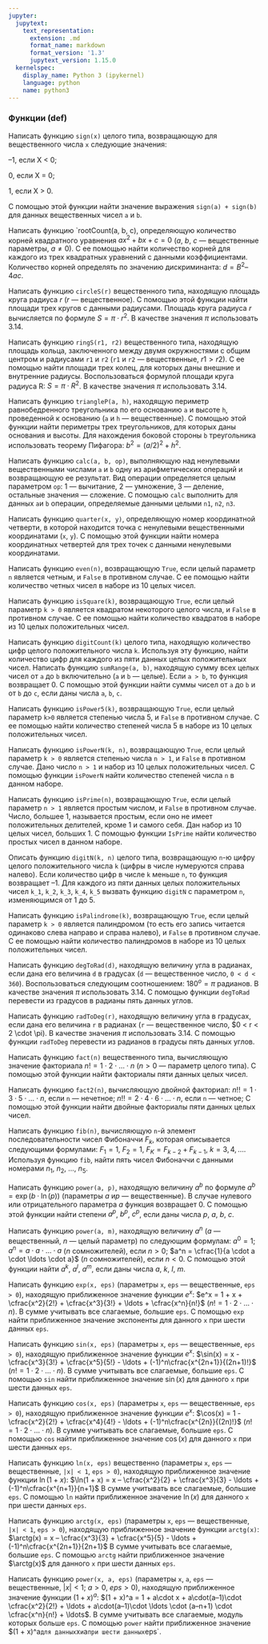 ```yaml
---
jupyter:
  jupytext:
    text_representation:
      extension: .md
      format_name: markdown
      format_version: '1.3'
      jupytext_version: 1.15.0
  kernelspec:
    display_name: Python 3 (ipykernel)
    language: python
    name: python3
---
```


### Функции (def)


Написать функцию `sign(x)` целого типа, возвращающую для вещественного числа `x`
следующие значения:

–1, если X < 0;

0, если X = 0;

1, если X > 0.

С помощью этой функции найти значение выражения `sign(a) + sign(b)` для
данных вещественных чисел `a` и `b`.


Написать функцию `rootCount(a, b, c), определяющую количество корней квадратного
уравнения $a x^2 + bx + c = 0$ ($a$, $b$, $c$ — вещественные параметры, $a \neq 0$).
С ее помощью найти количество корней для каждого из трех квадратных уравнений
с данными коэффициентами.
Количество корней определять по значению дискриминанта:
$d = B^2 – 4ac$.


Написать функцию `circleS(r)` вещественного типа, находящую площадь круга
радиуса $r$ ($r$ — вещественное).
С помощью этой функции найти площади трех кругов с данными радиусами.
Площадь круга радиуса $r$ вычисляется по формуле $S = \pi \cdot r^2$.
В качестве значения $\pi$ использовать 3.14.


Написать функцию `ringS(r1, r2)` вещественного типа, находящую площадь кольца,
заключенного между двумя окружностями с общим центром и радиусами `r1` и `r2`
(`r1` и `r2` — вещественные, $r1 > r2$).
С ее помощью найти площади трех колец, для которых даны внешние и
внутренние радиусы.
Воспользоваться формулой площади круга радиуса R: $S = \pi \cdot R^2$.
В качестве значения $\pi$ использовать 3.14.


Написать функцию `triangleP(a, h)`, находящую периметр равнобедренного
треугольника по его основанию `a` и высоте `h`, проведенной к основанию
(`a` и `h` — вещественные).
С помощью этой функции найти периметры трех треугольников, для которых даны
основания и высоты.
Для нахождения боковой стороны `b` треугольника использовать теорему Пифагора:
$b^2 = (a/2)^2 + h^2$.


Написать функцию `calc(a, b, op)`, выполняющую над ненулевыми вещественными
числами `a` и `b` одну из арифметических операций и возвращающую ее результат.
Вид операции определяется целым параметром  `op`:
1 — вычитание, 2 — умножение, 3 — деление, остальные значения — сложение.
С помощью `calc` выполнить для данных `a`и `b` операции, определяемые данными
целыми `n1`, `n2`, `n3`.


Написать функцию `quarter(x, y)`, определяющую номер координатной четверти,
в которой находится точка с ненулевыми вещественными координатами (`x`, `y`).
С помощью этой функции найти номера координатных четвертей для трех точек
с данными ненулевыми координатами.


Написать функцию `even(n)`, возвращающую `True`, если целый параметр `n`
является четным, и `False` в противном случае.
С ее помощью найти количество четных чисел в наборе из 10 целых чисел.


Написать функцию `isSquare(k)`, возвращающую `True`, если целый параметр
`k > 0` является квадратом некоторого целого числа, и `False` в противном
случае.
С ее помощью найти количество квадратов в наборе из 10 целых положительных
чисел.


Написать функцию `digitCount(k)` целого типа, находящую количество
цифр целого положительного числа `k`.
Используя эту функцию, найти количество цифр для каждого из пяти данных целых
положительных чисел.
Написать функцию `sumRange(a, b)`, находящую сумму всех целых чисел от
`a` до `b` включительно (`a` и `b` — целые).
Если `a > b`, то функция возвращает 0.
С помощью этой функции найти суммы чисел от `a` до `b` и от `b` до `c`,
если даны числа `a`, `b`, `c`.


Написать функцию `isPower5(k)`, возвращающую `True`,
если целый параметр `k>0` является степенью числа 5, и `False`
в противном случае.
С ее помощью найти количество степеней числа 5 в наборе из
10 целых положительных чисел.


Написать функцию `isPowerN(k, n)`, возвращающую
`True`, если целый параметр `k > 0` является степенью числа `n > 1`, и `False`
в противном случае.
Дано число `n > 1` и набор из 10 целых положительных чисел.
С помощью функции `isPowerN` найти количество степеней числа `n`
в данном наборе.


Написать функцию `isPrime(n)`, возвращающую `True`,
если целый параметр `n > 1` является простым числом, и `False` в противном
случае.
Число, большее 1, называется простым, если оно не имеет положительных
делителей, кроме 1 и самого себя.
Дан набор из 10 целых чисел, больших 1.
С помощью функции `IsPrime` найти количество простых чисел в данном наборе.


Описать функцию `digitN(k, n)` целого типа, возвращающую `n`-ю цифру целого
положительного числа `k` (цифры в числе нумеруются справа налево).
Если количество цифр в числе `k` меньше `n`, то функция возвращает –1.
Для каждого из пяти данных целых положительных чисел `k_1`, `k_2`, `k_3`, `k_4`, `k_5`
вызвать функцию `digitN` с параметром `n`, изменяющимся от 1 до 5.


Написать функцию `isPalindrome(k)`, возвращающую `True`, если целый
параметр `k > 0` является палиндромом (то есть его запись читается одинаково
слева направо и справа налево), и `False` в противном случае.
С ее помощью найти количество палиндромов в наборе из 10 целых положительных
чисел.


Написать функцию `degToRad(d)`, находящую величину угла в радианах, если дана
его величина `d` в градусах (`d` — вещественное число, `0 < d < 360`).
Воспользоваться следующим соотношением: $180^o = \pi$  радианов.
В качестве значения $\pi$ использовать 3.14.
С помощью функции `degToRad` перевести из градусов в радианы пять данных углов.


Написать функцию `radToDeg(r)`, находящую величину угла в градусах, если дана
его величина `r` в радианах (`r` — вещественное число, $0 < r < 2 \cdot \pi).
В качестве значения $\pi$ использовать 3.14.
С помощью функции `radToDeg` перевести из радианов в градусы пять данных углов.


Написать функцию `fact(n)` вещественного типа, вычисляющую значение факториала
$n! = 1\cdot 2\cdot \ldots \cdot n$ ($n > 0$ — параметр целого типа).
С помощью этой  функции найти факториалы пяти данных целых чисел.


Написать функцию `fact2(n)`, вычисляющую двойной факториал:
$n!! = 1\cdot 3 \cdot 5 \cdot \ldots \cdot n$, если `n` — нечетное;
$n!! = 2\cdot 4 \cdot 6 \cdot \ldots \cdot n$, если `n` — четное;
С помощью этой функции найти двойные факториалы пяти данных целых чисел.


Написать функцию `fib(n)`, вычисляющую `n`-й элемент последовательности чисел
Фибоначчи $F_k$, которая описывается следующими формулами:
$F_1 = 1$,
$F_2 = 1$,
$F_K = F_{k-2} + F_{k-1}$,
$k = 3, 4, \ldots$.
Используя функцию `fib`, найти пять чисел Фибоначчи с данными номерами
$n_1$, $n_2$, ..., $n_5$.


Написать функцию `power(a, p)`, находящую величину $a^b$ по формуле
$a^b = \exp(b·\ln(p))$ (параметры $a$ и$p$ — вещественные).
В случае нулевого или отрицательного параметра $a$ функция возвращает 0.
С помощью этой функции найти степени $a^p$, $b^p$, $c^p$,
если даны числа $p$, $a$, $b$, $c$.


Написать функцию `power(a, m)`, находящую величину $a^n$ ($a$ — вещественный,
$n$ — целый параметр) по следующим формулам:
$a^0 = 1$;
$a^n = a \cdot a \cdot \ldots \cdot a$ ($n$ сомножителей), если $n>0$;
$a^n = \cfrac{1}{a \cdot a \cdot \ldots \cdot a}$ ($n$ сомножителей),
если $n<0$.
С помощью этой функции найти $a^k$, $a^l$, $a^m$,
если даны числа $a$, $k$, $l$, $m$.


Написать функцию `exp(x, eps)`
(параметры `x`, `eps` — вещественные, `eps > 0`),
находящую приближенное значение функции $e^x$:
$e^x = 1 + x + \cfrac{x^2}{2!} + \cfrac{x^3}{3!} + \ldots + \cfrac{x^n}{n!}$
($n! = 1\cdot 2\cdot \ldots \cdot n$).
В сумме учитывать все слагаемые, большие `eps`.
С помощью `exp` найти приближенное значение экспоненты для данного `x`
при шести данных `eps`.


Написать функцию `sin(x, eps)`
(параметры `x`, `eps` — вещественные, `eps > 0`),
находящую приближенное значение функции $e^x$:
$\sin(x) = x - \cfrac{x^3}{3!} + \cfrac{x^5}{5!} -
\ldots + (-1)^n\cfrac{x^{2n+1}}{(2n+1)!}$
($n! = 1\cdot 2\cdot \ldots \cdot n$).
В сумме учитывать все слагаемые, большие `eps`.
С помощью `sin` найти приближенное значение $\sin(x)$ для данного `x`
при шести данных `eps`.


Написать функцию `cos(x, eps)`
(параметры `x`, `eps` — вещественные, `eps > 0`),
находящую приближенное значение функции $e^x$:
$\cos(x) = 1 - \cfrac{x^2}{2!} + \cfrac{x^4}{4!} -
\ldots + (-1)^n\cfrac{x^{2n}}{(2n)!}$
($n! = 1\cdot 2\cdot \ldots \cdot n$).
В сумме учитывать все слагаемые, большие `eps`.
С помощью `cos` найти приближенное значение $\cos(x)$ для данного `x`
при шести данных `eps`.


Написать функцию `ln(x, eps)` вещественно
(параметры `x`, `eps` — вещественные, `|x| < 1`, `eps > 0`),
находящую приближенное значение функции $\ln(1 + x)$:
$\ln(1 + x) = x – \cfrac{x^2}{2} + \cfrac{x^3}{3} -
\ldots + (-1)^n\cfrac{x^{n+1}}{n+1}$
В сумме учитывать все слагаемые, большие `eps`.
С помощью `ln` найти приближенное значение $\ln(x)$ для данного `x`
при шести данных `eps`.


Написать функцию `arctg(x, eps)`
(параметры `x`, `eps` — вещественные, `|x| < 1`, `eps > 0`),
находящую приближенное значение функции `arctg(x)`:
$\arctg(x) = x – \cfrac{x^3}{3} + \cfrac{x^5}{5} -
\ldots + (-1)^n\cfrac{x^{2n+1}}{2n+1}$
В сумме учитывать все слагаемые, большие `eps`.
С помощью `arctg` найти приближенное значение $\arctg(x)$ для данного `x`
при шести данных `eps`.


Написать функцию `power(x, a, eps)`
(параметры `x`, `a`, `eps` — вещественные, $|x| < 1$; $a > 0$, $eps > 0$),
находящую приближенное значение функции $(1 + x)^a$:
$(1 + x)^a = 1 + a\cdot x + a\cdot(a–1)\cdot \cfrac{x^2}{2!} +
\ldots + a\cdot(a–1)\cdot \ldots \cdot (a–n+1) \cdot \cfrac{x^n}{n!} + \ldots$.
В сумме учитывать все слагаемые, модуль которых больше `eps`.
С помощью `power` найти приближенное значение $(1 + x)^a` для данных `x` и `a`
при шести данных `eps`.
